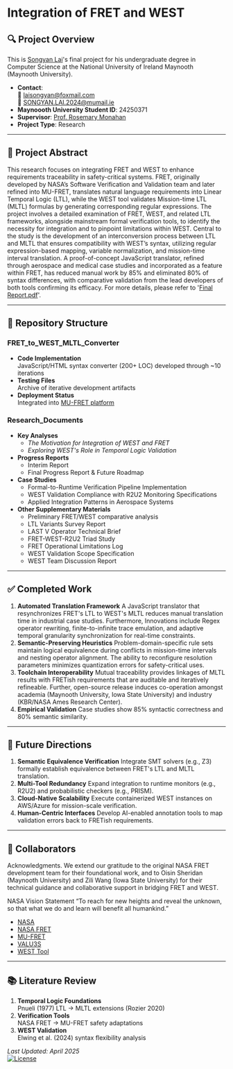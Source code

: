 # Integration of FRET and WEST

## 🔍 Project Overview

This is [Songyan Lai](https://songyanlai.github.io/)'s final project for his undergraduate degree in Computer Science at the National University of Ireland Maynooth (Maynooth University).

- **Contact**:  
  📧 laisongyan@foxmail.com  
  📧 SONGYAN.LAI.2024@mumail.ie
- **Maynoooth University Student ID**: 24250371
- **Supervisor**: [Prof. Rosemary Monahan](https://www.maynoothuniversity.ie/faculty-science-engineering/our-people/rosemary-monahan)
- **Project Type**: Research

---

## 🎯 Project Abstract

This research focuses on integrating FRET and WEST to enhance requirements traceability in safety-critical systems. FRET, originally developed by NASA’s Software Verification and Validation team and later refined into MU-FRET, translates natural language requirements into Linear Temporal Logic (LTL), while the WEST tool validates Mission-time LTL (MLTL) formulas by generating corresponding regular expressions. The project involves a detailed examination of FRET, WEST, and related LTL frameworks, alongside mainstream formal verification tools, to identify the necessity for integration and to pinpoint limitations within WEST. Central to the study is the development of an interconversion process between LTL and MLTL that ensures compatibility with WEST’s syntax, utilizing regular expression-based mapping, variable normalization, and mission-time interval translation. A proof-of-concept JavaScript translator, refined through aerospace and medical case studies and incorporated as a feature within FRET, has reduced manual work by 85% and eliminated 80% of syntax differences, with comparative validation from the lead developers of both tools confirming its efficacy. For more details, please refer to '[Final Report.pdf](https://github.com/SongyanLai/Integrating-FRET-and-WEST/blob/main/Final%20Report.pdf)'.

---

## 📂 Repository Structure

### FRET_to_WEST_MLTL_Converter

- **Code Implementation**  
  JavaScript/HTML syntax converter (200+ LOC) developed through ~10 iterations
- **Testing Files**  
  Archive of iterative development artifacts
- **Deployment Status**  
  Integrated into [MU-FRET platform](https://github.com/valu3s-mu/mu-fret)

### Research_Documents

- **Key Analyses**
  - _The Motivation for Integration of WEST and FRET_
  - _Exploring WEST's Role in Temporal Logic Validation_
- **Progress Reports**
  - Interim Report
  - Final Progress Report & Future Roadmap
- **Case Studies**
  - Formal-to-Runtime Verification Pipeline Implementation
  - WEST Validation Compliance with R2U2 Monitoring Specifications
  - Applied Integration Patterns in Aerospace Systems
- **Other Supplementary Materials**
  - Preliminary FRET/WEST comparative analysis
  - LTL Variants Survey Report
  - LAST V Operator Technical Brief
  - FRET-WEST-R2U2 Triad Study
  - FRET Operational Limitations Log
  - WEST Validation Scope Specification
  - WEST Team Discussion Report

---

## ✅ Completed Work

1. **Automated Translation Framework**
   A JavaScript translator that resynchronizes FRET's LTL to WEST's MLTL reduces manual translation time in industrial case studies. Furthermore, Innovations include Regex operator rewriting, finite-to-infinite trace emulation, and adaptive temporal granularity synchronization for real-time constraints.
2. **Semantic-Preserving Heuristics**
   Problem-domain-specific rule sets maintain logical equivalence during conflicts in mission-time intervals and nesting operator alignment. The ability to reconfigure resolution parameters minimizes quantization errors for safety-critical uses.
3. **Toolchain Interoperability**
   Mutual traceability provides linkages of MLTL results with FRETish requirements that are auditable and iteratively refineable. Further, open-source release induces co-operation amongst academia (Maynooth University, Iowa State University) and industry (KBR/NASA Ames Research Center).
4. **Empirical Validation**
   Case studies show 85% syntactic correctness and 80% semantic similarity.

---

## 🔮 Future Directions

1. **Semantic Equivalence Verification**
   Integrate SMT solvers (e.g., Z3) formally establish equivalence between FRET's LTL and MLTL translation.
2. **Multi-Tool Redundancy**
   Expand integration to runtime monitors (e.g., R2U2) and probabilistic checkers (e.g., PRISM).
3. **Cloud-Native Scalability**
   Execute containerized WEST instances on AWS/Azure for mission-scale verification.
4. **Human-Centric Interfaces**
   Develop AI-enabled annotation tools to map validation errors back to FRETish requirements.

---

## 🔗 Collaborators

Acknowledgments. We extend our gratitude to the original NASA FRET development team for their foundational work, and to Oisin Sheridan (Maynooth University) and Zili Wang (Iowa State University) for their technical guidance and collaborative support in bridging FRET and WEST.

NASA Vision Statement “To reach for new heights and reveal the unknown, so that what we do and learn will benefit all humankind.”

- [NASA](https://www.nasa.gov/)
- [NASA FRET](https://github.com/NASA-SW-VnV/fret)
- [MU-FRET](https://github.com/valu3s-mu/mu-fret)
- [VALU3S](https://repo.valu3s.eu/)
- [WEST Tool](https://github.com/zwang271/WEST)

---

## 📚 Literature Review

1. **Temporal Logic Foundations**  
   Pnueli (1977) LTL → MLTL extensions (Rozier 2020)
2. **Verification Tools**  
   NASA FRET → MU-FRET safety adaptations
3. **WEST Validation**  
   Elwing et al. (2024) syntax flexibility analysis

_Last Updated: April 2025_  
[![License](https://img.shields.io/badge/License-MIT-blue.svg)](https://opensource.org/licenses/MIT)
